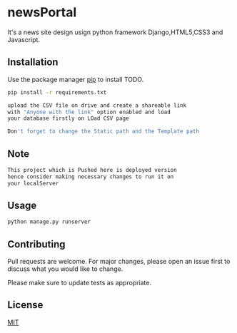 # newsPortal

It's a news site design usign python framework Django,HTML5,CSS3 and Javascript.

## Installation

Use the package manager [pip](https://pip.pypa.io/en/stable/) to install TODO.

```bash
pip install -r requirements.txt

upload the CSV file on drive and create a shareable link 
with "Anyone with the link" option enabled and load 
your database firstly on LOad CSV page

Don't forget to change the Static path and the Template path
```

## Note

```bash
This project which is Pushed here is deployed version 
hence consider making necessary changes to run it on 
your localServer
```

## Usage

```python
python manage.py runserver
```

## Contributing
Pull requests are welcome. For major changes, please open an issue first to discuss what you would like to change.

Please make sure to update tests as appropriate.

## License
[MIT](https://choosealicense.com/licenses/mit/)
